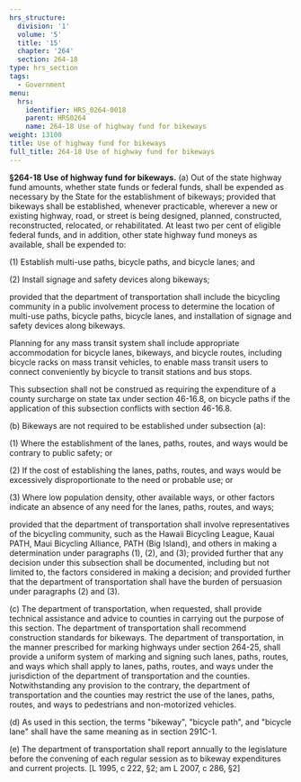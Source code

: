```yaml
---
hrs_structure:
  division: '1'
  volume: '5'
  title: '15'
  chapter: '264'
  section: 264-18
type: hrs_section
tags:
  - Government
menu:
  hrs:
    identifier: HRS_0264-0018
    parent: HRS0264
    name: 264-18 Use of highway fund for bikeways
weight: 13100
title: Use of highway fund for bikeways
full_title: 264-18 Use of highway fund for bikeways
---
```

**§264-18** **Use of highway fund for bikeways.** (a) Out of the state highway fund amounts, whether state funds or federal funds, shall be expended as necessary by the State for the establishment of bikeways; provided that bikeways shall be established, whenever practicable, wherever a new or existing highway, road, or street is being designed, planned, constructed, reconstructed, relocated, or rehabilitated. At least two per cent of eligible federal funds, and in addition, other state highway fund moneys as available, shall be expended to:

(1) Establish multi-use paths, bicycle paths, and bicycle lanes; and

(2) Install signage and safety devices along bikeways;

provided that the department of transportation shall include the bicycling community in a public involvement process to determine the location of multi-use paths, bicycle paths, bicycle lanes, and installation of signage and safety devices along bikeways.

Planning for any mass transit system shall include appropriate accommodation for bicycle lanes, bikeways, and bicycle routes, including bicycle racks on mass transit vehicles, to enable mass transit users to connect conveniently by bicycle to transit stations and bus stops.

This subsection shall not be construed as requiring the expenditure of a county surcharge on state tax under section 46-16.8, on bicycle paths if the application of this subsection conflicts with section 46-16.8.

(b) Bikeways are not required to be established under subsection (a):

(1) Where the establishment of the lanes, paths, routes, and ways would be contrary to public safety; or

(2) If the cost of establishing the lanes, paths, routes, and ways would be excessively disproportionate to the need or probable use; or

(3) Where low population density, other available ways, or other factors indicate an absence of any need for the lanes, paths, routes, and ways;

provided that the department of transportation shall involve representatives of the bicycling community, such as the Hawaii Bicycling League, Kauai PATH, Maui Bicycling Alliance, PATH (Big Island), and others in making a determination under paragraphs (1), (2), and (3); provided further that any decision under this subsection shall be documented, including but not limited to, the factors considered in making a decision; and provided further that the department of transportation shall have the burden of persuasion under paragraphs (2) and (3).

(c) The department of transportation, when requested, shall provide technical assistance and advice to counties in carrying out the purpose of this section. The department of transportation shall recommend construction standards for bikeways. The department of transportation, in the manner prescribed for marking highways under section 264-25, shall provide a uniform system of marking and signing such lanes, paths, routes, and ways which shall apply to lanes, paths, routes, and ways under the jurisdiction of the department of transportation and the counties. Notwithstanding any provision to the contrary, the department of transportation and the counties may restrict the use of the lanes, paths, routes, and ways to pedestrians and non-motorized vehicles.

(d) As used in this section, the terms "bikeway", "bicycle path", and "bicycle lane" shall have the same meaning as in section 291C-1.

(e) The department of transportation shall report annually to the legislature before the convening of each regular session as to bikeway expenditures and current projects. [L 1995, c 222, §2; am L 2007, c 286, §2]